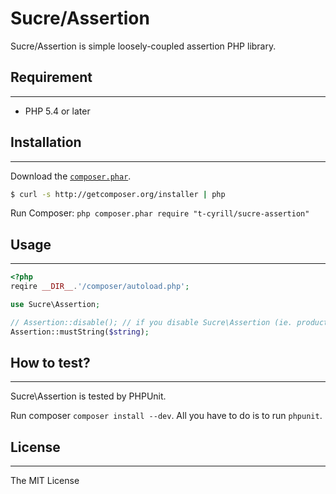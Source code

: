Sucre/Assertion
===============

Sucre/Assertion is simple loosely-coupled assertion PHP library.

## Requirement
--------------------

* PHP 5.4 or later

## Installation
--------------------

Download the [`composer.phar`](http://getcomposer.org/composer.phar).

``` sh
$ curl -s http://getcomposer.org/installer | php
```

Run Composer: `php composer.phar require "t-cyrill/sucre-assertion"`

## Usage
--------------------
```php
<?php
reqire __DIR__.'/composer/autoload.php';

use Sucre\Assertion;

// Assertion::disable(); // if you disable Sucre\Assertion (ie. production)
Assertion::mustString($string);

```

## How to test?
-------------------

Sucre\Assertion is tested by PHPUnit.

Run composer `composer install --dev`.
All you have to do is to run `phpunit`.

## License
--------------------
The MIT License

